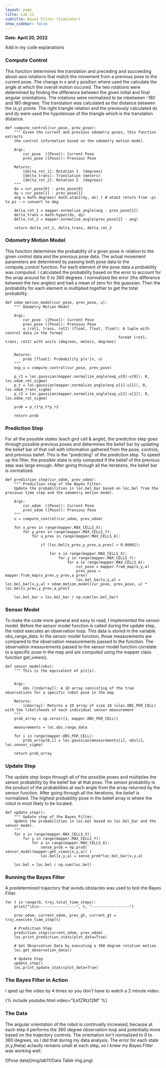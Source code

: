 ```yaml
---
layout: page
title: Lab 11
subtitle: Bayes Filter (Simulator)
show_sidebar: false
---
```


**Date: April 20, 2022**

Add in my code explanations

### Compute Control
This function determines the translation and preceding and succeeding about-axis rotations that match the movement from a previous pose to the current pose. The change in x and y position where used the calculate the angle at which the overall motion occured. The two rotations were determined by finding the difference between the given initial and final angular orientations. The rotations were normalized to be inbetween -180 and 180 degrees. The translation was calculated as the distance between the (x,y) points. The right triangle relation and the previously calculated dx and dy were used the hypotenuse of the triangle which is the translation distance.

```
def compute_control(cur_pose, prev_pose):
    """ Given the current and previous odometry poses, this function extracts
    the control information based on the odometry motion model.

    Args:
        cur_pose  ([Pose]): Current Pose
        prev_pose ([Pose]): Previous Pose 

    Returns:
        [delta_rot_1]: Rotation 1  (degrees)
        [delta_trans]: Translation (meters)
        [delta_rot_2]: Rotation 2  (degrees)
    """
    dx = cur_pose[0] - prev_pose[0]
    dy = cur_pose[1] - prev_pose[1]
    ang = math.degrees( math.atan2(dy, dx) ) # atan2 return from -pi to pi --> convert to deg
    
    delta_rot_1 = mapper.normalize_angle(ang - prev_pose[2])
    delta_trans = math.hypot(dx, dy)
    delta_rot_2 = mapper.normalize_angle(prev_pose[2] - ang)
    
    return delta_rot_1, delta_trans, delta_rot_2
```

### Odometry Motion Model
This function determines the probability of a given pose in relation to the given control data and the previous pose data. The actual movement parameters are determined by passing both pose data to the compute_control function. For each element of the pose data a probability was computed. I calculated the probability based on the error to account for the wrap around for 0 to 360 degrees. I normalized the error (the difference between the two angles) and had a mean of zero for the guassian. Then the probability for each element is multiplied together to get the total probability.

```
def odom_motion_model(cur_pose, prev_pose, u):
    """ Odometry Motion Model

    Args:
        cur_pose  ([Pose]): Current Pose
        prev_pose ([Pose]): Previous Pose
        u (rot1, trans, rot2) (float, float, float): A tuple with control data in the format 
                                                   format (rot1, trans, rot2) with units (degrees, meters, degrees)


    Returns:
        prob [float]: Probability p(x'|x, u)
    """
    exp_u = compute_control(cur_pose, prev_pose)
        
    p_r1 = loc.gaussian(mapper.normalize_angle(exp_u[0]-u[0]), 0, loc.odom_rot_sigma)
    p_t = loc.gaussian(mapper.normalize_angle(exp_u[1]-u[1]), 0, loc.odom_trans_sigma)
    p_r2 = loc.gaussian(mapper.normalize_angle(exp_u[2]-u[2]), 0, loc.odom_rot_sigma)

    prob = p_r1*p_t*p_r2
    
    return prob
```

### Prediction Step
For all the possible states (each gird cell & angle), the prediction step goes through possible previous poses and determines the belief bar by updating the belief bar of that cell with information gathered from the pose, controls, and previous belief. This is the "predicting" of the prediction step. To speed up the filter, the possible state is only computed if the belief of the previous step was large enough. After going through all the iterations, the belief bar is normalized.

```
def prediction_step(cur_odom, prev_odom):
    """ Prediction step of the Bayes Filter.
    Update the probabilities in loc.bel_bar based on loc.bel from the previous time step and the odometry motion model.

    Args:
        cur_odom  ([Pose]): Current Pose
        prev_odom ([Pose]): Previous Pose
    """
    u = compute_control(cur_odom, prev_odom)
    
    for x_prev in range(mapper.MAX_CELLS_X):
        for y_prev in range(mapper.MAX_CELLS_Y):
            for a_prev in range(mapper.MAX_CELLS_A):
                
                if (loc.bel[x_prev,y_prev,a_prev] > 0.00001):
                    
                    for x in range(mapper.MAX_CELLS_X):
                        for y in range(mapper.MAX_CELLS_Y):
                            for a in range(mapper.MAX_CELLS_A):
                                cur_pose = mapper.from_map(x,y,a)
                                prev_pose = mapper.from_map(x_prev,y_prev,a_prev)
                                loc.bel_bar[x,y,a] = loc.bel_bar[x,y,a] + odom_motion_model(cur_pose, prev_pose, u) * loc.bel[x_prev,y_prev,a_prev]
                                
    loc.bel_bar = loc.bel_bar / np.sum(loc.bel_bar)
```

### Sensor Model
To make the code more general and easy to read, I implemented the sensor model. Before the sensor model function is called during the update step, the robot executes an observation loop. This data is stored in the variable obs_range_data. In the sensor model function, those measurements are compared to the observation measurements passed to the function. The observation measurements passed to the sensor model function correlate to a specific pose in the map and are computed using the mapper class function get_views().

```
def sensor_model(obs):
    """ This is the equivalent of p(z|x).


    Args:
        obs ([ndarray]): A 1D array consisting of the true observations for a specific robot pose in the map 

    Returns:
        [ndarray]: Returns a 1D array of size 18 (=loc.OBS_PER_CELL) with the likelihoods of each individual sensor measurement
    """
    prob_array = np.zeros((1, mapper.OBS_PER_CELL))
    
    measurements = loc.obs_range_data
        
    for i in range(mapper.OBS_PER_CELL):
        prob_array[0,i] = loc.gaussian(measurements[i], obs[i], loc.sensor_sigma)
                
    return prob_array
```

### Update Step
The update step loops through all of the possible poses and multiplies the sensor probability by the belief bar at that pose. The sensor probability is the product of the probabilities at each angle from the array returned by the sensor function. After going through all the iterations, the belief is normalized. The highest probability pose in the belief array is where the robot is most likely to be located.

```
def update_step():
    """ Update step of the Bayes Filter.
    Update the probabilities in loc.bel based on loc.bel_bar and the sensor model.
    """ 
    for x in range(mapper.MAX_CELLS_X):
        for y in range(mapper.MAX_CELLS_Y):
            for a in range(mapper.MAX_CELLS_A):
                sense_prob = np.prod( sensor_model(mapper.get_views(x,y,a)) ) 
                loc.bel[x,y,a] = sense_prob*loc.bel_bar[x,y,a]
                
    loc.bel = loc.bel / np.sum(loc.bel)
```    

### Running the Bayes Filter
A predetermined trajectory that avoids obstacles was used to test the Bayes Filter.

```
for t in range(0, traj.total_time_steps):
    print("\n\n-----------------", t, "-----------------")
    
    prev_odom, current_odom, prev_gt, current_gt = traj.execute_time_step(t)
        
    # Prediction Step
    prediction_step(current_odom, prev_odom)
    loc.print_prediction_stats(plot_data=True)
    
    # Get Observation Data by executing a 360 degree rotation motion
    loc.get_observation_data()
    
    # Update Step
    update_step()
    loc.print_update_stats(plot_data=True)
```

### The Bayes Filter in Action
I sped up the video by 4 times so you don't have to watch a 2 minute video.

{% include youtube.html video="lLkfZRtz12M" %}


### The Data
The angular orientation of the robot is continually increased, because at each step it performs the 360 degree observation loop and potentially more based on the trajectory controls. The orientation isn't normalized to 0 to 360 degrees, so I did that during my data analysis. The error for each state (x,y,theta) actaully remains small at each step, so I knew my Bayes Filter was working well.

![Pose data](img/lab11/Data Table img.png)

  
